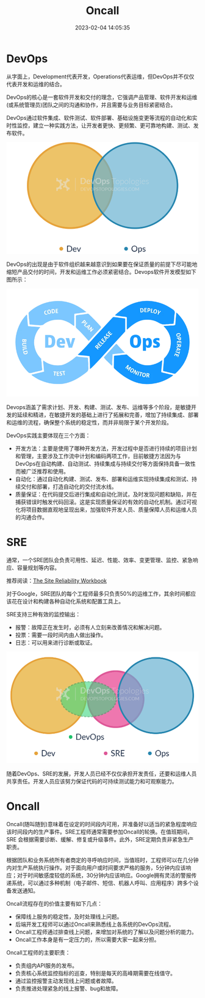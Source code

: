 ﻿---
title: Oncall
date: 2023-02-04 14:05:35
summary: 本文从DevOps讨论到SRE，最后分享一些Oncall的相关内容。
tags:
- 软件工程
- DevOps
categories:
- 软件工程
---

# DevOps

从字面上，Development代表开发，Operations代表运维，但DevOps并不仅仅代表开发和运维的结合。

DevOps的核心是一套软件开发和交付的理念，它强调产品管理、软件开发和运维(或系统管理员)团队之间的沟通和协作，并且需要与业务目标紧密结合。

DevOps通过软件集成、软件测试、软件部署、基础设施变更等流程的自动化和实时性监控，建立一种实践方法，让开发者更快、更频繁、更可靠地构建、测试、发布软件。

![](../../images/软件工程/Oncall/1.png)

DevOps的出现是由于软件组织越来越意识到如果要在保证质量的前提下尽可能地缩短产品交付的时间，开发和运维工作必须紧密结合。Devops软件开发模型如下图所示：

![](../../images/软件工程/Oncall/2.png)

Devops涵盖了需求计划、开发、构建、测试、发布、运维等多个阶段，是敏捷开发的延续和精进，在敏捷开发的基础上进行了拓展和完善，增加了持续集成、部署和运维的流程，确保整个系统的稳定性，而并非局限于某个开发阶段。

DevOps实践主要体现在三个方面：
- 开发方法：主要是使用了哪种开发方法，开发过程中是否进行持续的项目计划和管理，主要涉及工作流中计划和编码两项工作，目前敏捷方法因为与DevOps在自动构建、自动测试、持续集成与持续交付等方面保持具备一致性而被广泛推荐和使用。
- 自动化：通过自动化构建、测试、发布、部署和运维实现持续集成和测试、持续交付和部署，打造自动化的交付流水线。
- 质量保证：在代码提交后进行集成和自动化测试，及时发现问题和缺陷，并在捕获错误时触发代码回滚。这是实现质量保证的有效的自动化机制。通过可视化将项目数据直观地呈现出来，加强软件开发人员、质量保障人员和运维人员的沟通合作。

# SRE

通常，一个SRE团队会负责可用性、延迟、性能、效率、变更管理、监控、紧急响应、容量规划等内容。

推荐阅读：[The Site Reliability Workbook](https://sre.google/workbook/table-of-contents/)

对于Google，SRE团队的每个工程师最多只负责50%的运维工作，其余时间都应该花在设计和构建各种自动化系统和配置工具上。

SRE支持三种有效的监控输出：
- 报警：故障正在发生时，必须有人立刻来改善情况和解决问题。
- 投票：需要一段时间内由人做出操作。
- 日志：可以用来进行诊断或取证。

![](../../images/软件工程/Oncall/3.png)

随着DevOps、SRE的发展，开发人员已经不仅仅承担开发责任，还要和运维人员共享责任。开发人员应该努力保证代码的可持续测试能力和可观察能力。

# Oncall

Oncall(随叫随到)意味着在设定的时间段内可用，并准备好以适当的紧急程度响应该时间段内的生产事件。SRE工程师通常需要参加Oncall的轮换。在值班期间，SRE 会根据需要诊断、缓解、修复或升级事件。此外，SRE定期负责非紧急生产职责。

根据团队和业务系统所有者商定的寻呼响应时间，当值班时，工程师可以在几分钟内对生产系统执行操作。对于面向用户或时间要求严格的服务，5分钟内应该响应；对于时间敏感度较低的系统，30分钟内应该响应。Google拥有灵活的警报传递系统，可以通过多种机制（电子邮件、短信、机器人呼叫、应用程序）跨多个设备发送通知。

Oncall流程存在的价值主要有如下几点：
- 保障线上服务的稳定性，及时处理线上问题。
- 后端开发工程师可以通过Oncall来熟悉线上各系统的DevOps流程。
- Oncall工程师通过排查线上问题，来增加对系统的了解以及问题分析的能力。
- Oncall工作本身是有一定压力的，所以需要大家一起来分担。

Oncall工程师的主要职责：
- 负责组内API服务的发布。
- 负责核心系统监控指标的巡查，特别是每天的高峰期需要在线值守。
- 通过监控报警主动发现线上问题或者故障。
- 负责推进处理紧急的线上报警、bug和故障。
